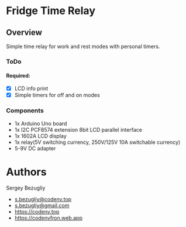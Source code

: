 # Fridge Time Relay

## Overview
Simple time relay for work and rest modes with personal timers.

### ToDo
#### Required: 
- [x] LCD info print
- [x] Simple timers for off and on modes

### Components

- 1x Arduino Uno board
- 1x I2C PCF8574 extension 8bit LCD parallel interface
- 1x 1602A LCD display
- 1x relay(5V switching currency, 250V/125V 10A switchable currency)
- 5-9V DC adapter

# Authors

Sergey Bezugliy
- [s.bezugliy@codenv.top](mailto:s.bezugliy@codenv.top) 
- [s.bezugliy@gmail.com](mailto:s.bezugliy@gmail.com)
- https://codenv.top
- https://codenvfron.web.app

